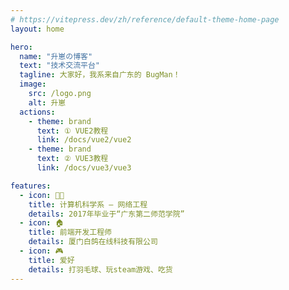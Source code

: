 ```yaml
---
# https://vitepress.dev/zh/reference/default-theme-home-page
layout: home

hero:
  name: "升崽の博客"
  text: "技术交流平台"
  tagline: 大家好，我系来自广东的 BugMan！
  image:
    src: /logo.png
    alt: 升崽
  actions:
    - theme: brand
      text: ① VUE2教程
      link: /docs/vue2/vue2
    - theme: brand
      text: ② VUE3教程
      link: /docs/vue3/vue3

features:
  - icon: 👨‍🎓
    title: 计算机科学系 — 网络工程
    details: 2017年毕业于“广东第二师范学院”
  - icon: 🏠
    title: 前端开发工程师
    details: 厦门白鸽在线科技有限公司
  - icon: 🎮
    title: 爱好
    details: 打羽毛球、玩steam游戏、吃货
---
```


